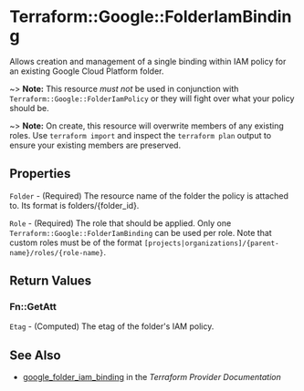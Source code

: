 # Terraform::Google::FolderIamBinding

Allows creation and management of a single binding within IAM policy for
an existing Google Cloud Platform folder.

~> **Note:** This resource _must not_ be used in conjunction with
   `Terraform::Google::FolderIamPolicy` or they will fight over what your policy
   should be.

~> **Note:** On create, this resource will overwrite members of any existing roles.
    Use `terraform import` and inspect the `terraform plan` output to ensure
    your existing members are preserved.

## Properties

`Folder` - (Required) The resource name of the folder the policy is attached to. Its format is folders/{folder_id}.

`Role` - (Required) The role that should be applied. Only one
`Terraform::Google::FolderIamBinding` can be used per role. Note that custom roles must be of the format
`[projects|organizations]/{parent-name}/roles/{role-name}`.


## Return Values

### Fn::GetAtt

`Etag` - (Computed) The etag of the folder's IAM policy.

## See Also

* [google_folder_iam_binding](https://www.terraform.io/docs/providers/google/r/folder_iam_binding.html) in the _Terraform Provider Documentation_
